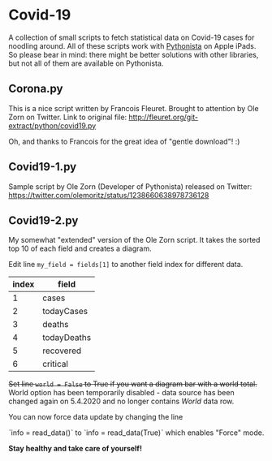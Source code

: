 # Covid-19

A collection of small scripts to fetch statistical data on Covid-19 cases for noodling around. All of these scripts work with [Pythonista](https://itunes.apple.com/us/app/pythonista-3/id1085978097?ls=1&mt=8) on Apple iPads. So please bear in mind: there might be better solutions with other libraries, but not all of them are available on Pythonista.

## Corona.py

This is a nice script written by Francois Fleuret. Brought to attention by Ole Zorn on Twitter. Link to original file: <http://fleuret.org/git-extract/python/covid19.py>

Oh, and thanks to Francois for the great idea of "gentle download"! :)

## Covid19-1.py

Sample script by Ole Zorn (Developer of Pythonista) released on Twitter: <https://twitter.com/olemoritz/status/1238660638978736128>

## Covid19-2.py

My somewhat "extended" version of the Ole Zorn script. It takes the sorted top 10 of each field and creates a diagram.

Edit line `my_field = fields[1]` to another field index for different data.

| index | field       |
| ----- | ----------- |
| 1     | cases       |
| 2     | todayCases  |
| 3     | deaths      |
| 4     | todayDeaths |
| 5     | recovered   |
| 6     | critical    |

~~Set line `world = False` to True if you want a diagram bar with a world total.~~
World option has been temporarily disabled - data source has been changed again on 5.4.2020 and no longer contains *World* data row.

You can now force data update by changing the line

ˋinfo = read_data()ˋ to
ˋinfo = read_data(True)ˋ which enables "Force" mode.

**Stay healthy and take care of yourself!**
